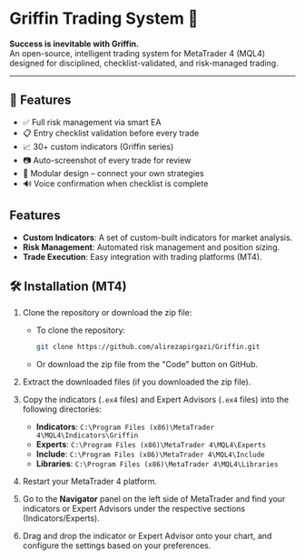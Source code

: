 # Griffin Trading System 🚀

**Success is inevitable with Griffin.**  
An open-source, intelligent trading system for MetaTrader 4 (MQL4) designed for disciplined, checklist-validated, and risk-managed trading.

---

## 📌 Features
- ✅ Full risk management via smart EA
- 📋 Entry checklist validation before every trade
- 📈 30+ custom indicators (Griffin series)
- 📷 Auto-screenshot of every trade for review
- 🧠 Modular design – connect your own strategies
- 🔊 Voice confirmation when checklist is complete

## Features

- **Custom Indicators**: A set of custom-built indicators for market analysis.
- **Risk Management**: Automated risk management and position sizing.
- **Trade Execution**: Easy integration with trading platforms (MT4).

## 🛠️ Installation (MT4)

1. Clone the repository or download the zip file:
   - To clone the repository:
     ```bash
     git clone https://github.com/alirezapirgazi/Griffin.git
     ```
   - Or download the zip file from the "Code" button on GitHub.

2. Extract the downloaded files (if you downloaded the zip file).

3. Copy the indicators (`.ex4` files) and Expert Advisors (`.ex4` files) into the following directories:
   - **Indicators**: `C:\Program Files (x86)\MetaTrader 4\MQL4\Indicators\Griffin`
   - **Experts**: `C:\Program Files (x86)\MetaTrader 4\MQL4\Experts`
   - **Include**: `C:\Program Files (x86)\MetaTrader 4\MQL4\Include`
   - **Libraries**: `C:\Program Files (x86)\MetaTrader 4\MQL4\Libraries`

4. Restart your MetaTrader 4 platform.

5. Go to the **Navigator** panel on the left side of MetaTrader and find your indicators or Expert Advisors under the respective sections (Indicators/Experts).

6. Drag and drop the indicator or Expert Advisor onto your chart, and configure the settings based on your preferences.
